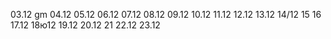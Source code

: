 03.12 gm
04.12
05.12
06.12
07.12
08.12
09.12
10.12
11.12
12.12
13.12
14/12
15
16
17.12
18ю12
19.12
20.12
21
22.12
23.12
